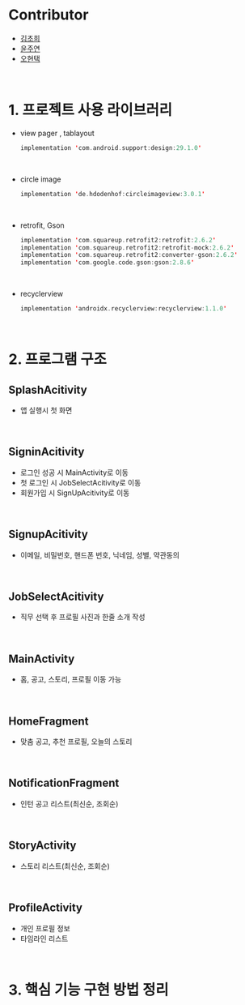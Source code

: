 # Contributor

- [김초희](https://github.com/choheeis)
- [윤주연](https://github.com/otu165)
- [오현택](https://github.com/Grit-Taek)

<br>

# 1. 프로젝트 사용 라이브러리

-  view pager , tablayout

    ~~~kotlin
    implementation 'com.android.support:design:29.1.0'
    ~~~

    <br>

- circle image

    ~~~kotlin
    implementation 'de.hdodenhof:circleimageview:3.0.1'
    ~~~

    <br>

- retrofit, Gson

    ~~~kotlin
    implementation 'com.squareup.retrofit2:retrofit:2.6.2'
    implementation 'com.squareup.retrofit2:retrofit-mock:2.6.2'
    implementation 'com.squareup.retrofit2:converter-gson:2.6.2'
    implementation 'com.google.code.gson:gson:2.8.6'
    ~~~

    <br>

- recyclerview

    ~~~kotlin
    implementation 'androidx.recyclerview:recyclerview:1.1.0'
    ~~~

    <br>

# 2. 프로그램 구조

SplashAcitivity
---

- 앱 실행시 첫 화면

<br>

SigninAcitivity
---

- 로그인 성공 시 MainActivity로 이동
- 첫 로그인 시 JobSelectAcitivity로 이동
- 회원가입 시 SignUpAcitivity로 이동

<br>

SignupAcitivity
---

- 이메일, 비밀번호, 핸드폰 번호, 닉네임, 성별, 약관동의

<br>

JobSelectAcitivity
---

- 직무 선택 후 프로필 사진과 한줄 소개 작성

<br>

MainActivity
---
- 홈, 공고, 스토리, 프로필 이동 가능

<br>

HomeFragment
---
- 맞춤 공고, 추천 프로필, 오늘의 스토리 

<br>

NotificationFragment
---
- 인턴 공고 리스트(최신순, 조회순)

<br>

StoryActivity
---
- 스토리 리스트(최신순, 조회순)

<br>

ProfileActivity
---
- 개인 프로필 정보
- 타임라인 리스트

<br>

# 3. 핵심 기능 구현 방법 정리


